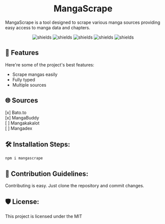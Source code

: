 <h1 align="center" id="title">MangaScrape</h1>

<p id="description">MangaScrape is a tool designed to scrape various manga sources providing easy access to manga data and chapters.</p>

<p align="center"><img src="https://img.shields.io/github/license/TzurS11/mangascrape" alt="shields"> <img src="https://img.shields.io/github/last-commit/tzurs11/mangascrape" alt="shields"> <img src="https://img.shields.io/github/package-json/v/tzurs11/mangascrape" alt="shields"> <img src="https://img.shields.io/npm/dw/mangascrape" alt="shields"> <img src="https://img.shields.io/github/stars/tzurs11/mangascrape?style=flat" alt="shields"></p>

<h2>🧐 Features</h2>

Here're some of the project's best features:

- Scrape mangas easily
- Fully typed
- Multiple sources

<h2>🌐 Sources</h2>
[x] Bato.to
<br>
[x] MangaBuddy
<br>
[ ] Mangakakalot
<br>
[ ] Mangadex

<h2>🛠️ Installation Steps:</h2>

```sh
npm i mangascrape
```

<h2>🍰 Contribution Guidelines:</h2>

Contributing is easy. Just clone the repository and commit changes.

<h2>🛡️ License:</h2>

This project is licensed under the MIT
